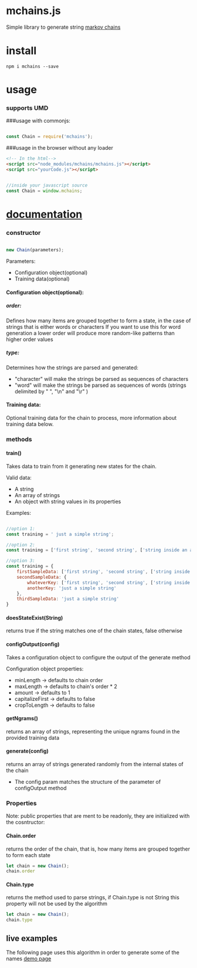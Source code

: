 mchains.js
===

Simple library to generate string [markov chains](https://en.wikipedia.org/wiki/Markov_chain)


# install 
```
npm i mchains --save
```


# usage
### supports UMD



###usage with commonjs:


```javascript

const Chain = require('mchains');

```

###usage in the browser without any loader

```html
<!-- In the html-->
<script src="node_modules/mchains/mchains.js"></script>
<script src="yourCode.js"></script>
```

```javascript 

//inside your javascript source
const Chain = window.mchains;

```

# [documentation](./docs/mchains/1.1.4/module-mchains.html)


### constructor

```javascript

new Chain(parameters);

```
Parameters:
- Configuration object(optional)
- Training data(optional)

#### Configuration object(optional):

##### order: 
Defines how many items are grouped together to form a state, in the case of strings that is either words or characters
If you want to use this for word generation a lower order will produce more random-like patterns than higher order values


##### type:
Determines how the strings are parsed and generated:
- "character" will make the strings be parsed as sequences of characters
- "word" will make the strings be parsed as sequences of words (strings delimited by " ", "\n" and "\r" )


#### Training data: 
Optional training data for the chain to process, more information about training data below.


### methods


#### train()
Takes data to train from it generating new states for the chain.

Valid data:
- A string
- An array of strings
- An object with string values in its properties

Examples:
```javascript

//option 1:
const training = ' just a simple string';

//option 2:
const training = ['first string', 'second string', ['string inside an array', 'etc...']];

//option 3: 
const training = {
    firstSampleData: ['first string', 'second string', ['string inside an array', 'etc...']],
    secondSampleData: {
        whateverKey: ['first string', 'second string', ['string inside an array', 'etc...']],
        anotherKey: 'just a simple string'
    },
    thirdSampleData: 'just a simple string'
}


```

#### doesStateExist(String)
returns true if the string matches one of the chain states, false otherwise

#### configOutput(config)
Takes a configuration object to configure the output of the generate method

Configuration object properties:
- minLength            -> defaults to chain order
- maxLength            -> defaults to chain's order * 2
- amount               -> defaults to 1
- capitalizeFirst      -> defaults to false
- cropToLength         -> defaults to false

#### getNgrams()
returns an array of strings, representing the unique ngrams found in the provided training data



#### generate(config)
returns an array of strings generated randomly from the internal states of the chain
- The config param matches the structure of the parameter of configOutput method



### Properties
Note: public properties that are ment to be readonly, they are initialized with the cosntructor:

#### Chain.order
returns the order of the chain, that is, how many items are grouped together to form each state
```javascript
let chain = new Chain();
chain.order 
```

#### Chain.type
returns the method used to parse strings, if Chain.type is not String this property will not be used by the algorithm
```javascript
let chain = new Chain();
chain.type 
```


## live examples
The following page uses this algorithm in order to generate some of the names
[demo page](http://www.randomfantasynames.com/)
